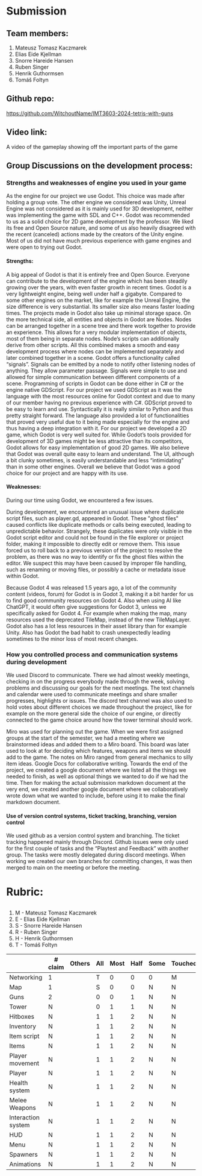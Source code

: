 # Submission

## Team members:
1. Mateusz Tomasz Kaczmarek
2. Elias Eide Kjellman
3. Snorre Hareide Hansen
4. Ruben Singer
5. Henrik Guthormsen
6. Tomáš Foltyn

## Github repo: 
https://github.com/WitchoutName/IMT3603-2024-tetris-with-guns

## Video link: 
A video of the gameplay showing off the important parts of the game

## Group Discussions on the development process:

### Strengths and weaknesses of engine you used in your game

As the engine for our project we use Godot. This choice was made after holding a group vote. The other engine we considered was Unity, Unreal Engine was not considered as it is mainly used for 3D development, neither was implementing the game with SDL and C++.
Godot was recommended to us as a solid choice for 2D game development by the professor. We liked its free and Open Source nature, and some of us also heavily disagreed with the recent (canceled) actions made by the creators of the Unity engine. Most of us did not have much previous experience with game engines and were open to trying out Godot.
#### Strengths:
A big appeal of Godot is that it is entirely free and Open Source. Everyone can contribute to the development of the engine which has been steadily growing over the years, with even faster growth in recent times.
Godot is a very lightweight engine, being well under half a gigabyte. Compared to some other engines on the market, like for example the Unreal Engine, the size difference is very substantial. Its smaller size also means faster loading times. The projects made in Godot also take up minimal storage space. 
On the more technical side, all entities and objects in Godot are Nodes. Nodes can be arranged together in a scene tree and there work together to provide an experience. This allows for a very modular implementation of objects, most of them being in separate nodes. Node’s scripts can additionally derive from other scripts. All this combined makes a smooth and easy development process where nodes can be implemented separately and later combined together in a scene. 
Godot offers a functionality called “signals”. Signals can be emitted by a node to notify other listening nodes of anything. They allow parameter passage. Signals were simple to use and allowed for simple communication between different components of a scene. 
Programming of scripts in Godot can be done either in C# or the engine native GDScript. For our project we used GDScript as it was the language with the most resources online for Godot context and due to many of our member having no previous experience with C#. GDScript proved to be easy to learn and use. Syntactically it is really similar to Python and thus pretty straight forward. The language also provided a lot of functionalities that proved very useful due to it being made especially for the engine and thus having a deep integration with it. 
For our project we developed a 2D game, which Godot is very well suited for. While Godot’s tools provided for development of 3D games might be less attractive than its competitors, Godot allows for easy implementation of good 2D games. 
We also believe that Godot was overall quite easy to learn and understand. The UI, although a bit clunky sometimes, is easily understandable and less “intimidating” than in some other engines. 
Overall we believe that Godot was a good choice for our project and are happy with its use. 
#### Weaknesses:
During our time using Godot, we encountered a few issues. 

During development, we encountered an unusual issue where duplicate script files, such as player.gd, appeared in Godot. These "ghost files" caused conflicts like duplicate methods or calls being executed, leading to unpredictable behavior. Strangely, these duplicates were only visible in the Godot script editor and could not be found in the file explorer or project folder, making it impossible to directly edit or remove them.
This issue forced us to roll back to a previous version of the project to resolve the problem, as there was no way to identify or fix the ghost files within the editor. We suspect this may have been caused by improper file handling, such as renaming or moving files, or possibly a cache or metadata issue within Godot.

Because Godot 4 was released 1.5 years ago, a lot of the community content (videos, forum) for Godot is in Godot 3, making it a bit harder for us to find good community resources on Godot 4. Also when using AI like ChatGPT, it would often give suggestions for Godot 3,  unless we specifically asked for Godot 4. For example when making the map, many resources used the deprecated TileMap, instead of the new TileMapLayer. Godot also has a lot less resources in their asset library than for example Unity. 
Also has Godot the bad habit to crash unexpectedly leading sometimes to the minor loss of most recent changes. 


### How you controlled process and communication systems during development

We used Discord to communicate. There we had almost weekly meetings, checking in on the progress everybody made through the week, solving problems and discussing our goals for the next meetings. The text channels and calendar were used to communicate meetings and share smaller progresses, highlights or issues. The discord text channel was also used to hold votes about different choices we made throughout the project, like for example on the more general side the choice of our engine, or directly connected to the game choice around how the tower terminal should work. 

Miro was used for planning out the game. When we were first assigned groups at the start of the semester, we had a meeting where we brainstormed ideas and added them to a Miro board. This board was later used to look at for deciding which features, weapons and items we should add to the game. The notes on Miro ranged from general mechanics to silly item ideas.
Google Docs for collaborative writing. Towards the end of the project, we created a google document where we listed all the things we needed to finish, as well as optional things we wanted to do if we had the time. Then for making the actual submission markdown document at the very end, we created another google document where we collaboratively wrote down what we wanted to include, before using it to make the final markdown document.

#### Use of version control systems, ticket tracking, branching, version control
We used github as a version control system and branching. The ticket tracking happened mainly through Discord. Github issues were only used for the first couple of tasks and the “Playtest and Feedback” with another group. The tasks were mostly delegated during discord meetings.
When working we created our own branches for committing changes, it was then merged to main on the meeting or before the meeting. 




# Rubric:

## 
1. M - Mateusz Tomasz Kaczmarek
2. E - Elias Eide Kjellman
3. S - Snorre Hareide Hansen
4. R - Ruben Singer
5. H - Henrik Guthormsen
6. T - Tomáš Foltyn

| | # claim |Others| All	| Most | Half | Some | Touched |
|----|----|-|----|----|----|----|----|
| Networking	      | 1 || T | 0 | 0 | 0 | M |
| Map               | 1 || S | 0 | 0 | N | N |
| Guns              | 2 || 0 | 0 | 1 | N | N |
| Tower             | N || 0 | 1 | 1 | N | N |
| Hitboxes          | N || 1 | 1 | 2 | N | N |
| Inventory         | N || 1 | 1 | 2 | N | N |
| Item script       | N || 1 | 1 | 2 | N | N |
| Items             | N || 1 | 1 | 2 | N | N |
| Player movement   | N || 1 | 1 | 2 | N | N |
| Player            | N || 1 | 1 | 2 | N | N |
| Health system     | N || 1 | 1 | 2 | N | N |
| Melee Weapons     | N || 1 | 1 | 2 | N | N |
| Interaction system | N || 1 | 1 | 2 | N | N |
| HUD               | N || 1 | 1 | 2 | N | N |
| Menu              | N || 1 | 1 | 2 | N | N |
| Spawners          | N || 1 | 1 | 2 | N | N |
| Animations        | N || 1 | 1 | 2 | N | N |



